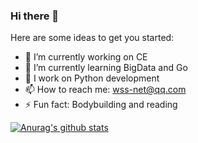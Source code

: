 ### Hi there 👋

Here are some ideas to get you started:

- 🔭 I’m currently working on CE
- 🌱 I’m currently learning BigData and Go
- 👯 I work on Python development
- 📫 How to reach me: wss-net@qq.com
- ⚡ Fun fact: Bodybuilding and reading

[![Anurag's github stats](https://github-readme-stats.vercel.app/api?username=niushaoshuai)](https://github.com/anuraghazra/github-readme-stats)
